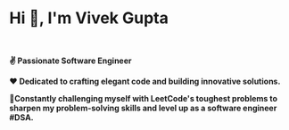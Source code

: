 

<h1 align="left" >Hi 👋, I'm Vivek Gupta</h1>
<br>
<p align="left">
  <strong> ✌️ Passionate Software Engineer</strong>
</p>
<p align="left">
  <strong>❤️ Dedicated to crafting elegant code and building innovative solutions.</strong>
</p>
<p align="left">
  <strong>🌱Constantly challenging myself with LeetCode's toughest problems to sharpen my problem-solving skills and level up as a software engineer #DSA.</strong>
</p>

